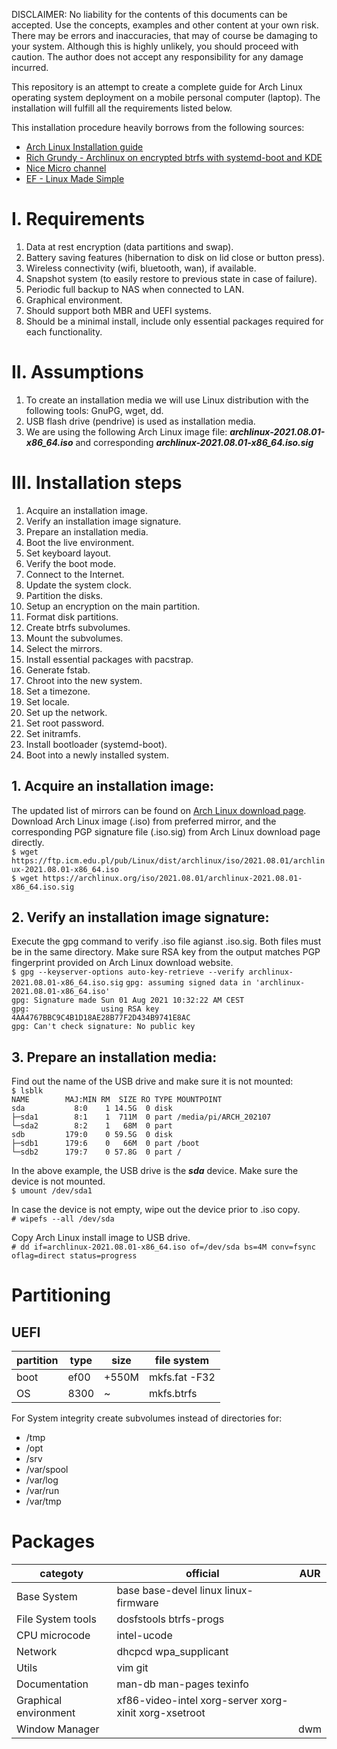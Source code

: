 DISCLAIMER: No liability for the contents of this documents can be accepted. Use the concepts, examples and other content at your own risk. There may be errors and inaccuracies, that may of course be damaging to your system. Although this is highly unlikely, you should proceed with caution. The author does not accept any responsibility for any damage incurred.

This repository is an attempt to create a complete guide for Arch Linux operating system deployment on a mobile personal computer (laptop). The installation will fulfill all the requirements listed below.

This installation procedure heavily borrows from the following sources:
* [Arch Linux Installation guide](https://wiki.archlinux.org/title/Installation_guide)
* [Rich Grundy - Archlinux on encrypted btrfs with systemd-boot and KDE](https://rich.grundy.io/blog/archlinux-on-encrypted-btrfs-with-systemd-boot-and-kde/)
* [Nice Micro channel](https://odysee.com/@nicemicro:6?)
* [EF - Linux Made Simple](https://www.youtube.com/c/EFLinuxMadeSimple)

# I. Requirements #

1. Data at rest encryption (data partitions and swap).
2. Battery saving features (hibernation to disk on lid close or button press).
3. Wireless connectivity (wifi, bluetooth, wan), if available.
4. Snapshot system (to easily restore to previous state in case of failure).
5. Periodic full backup to NAS when connected to LAN.
6. Graphical environment.
7. Should support both MBR and UEFI systems.
8. Should be a minimal install, include only essential packages required for each functionality.

# II. Assumptions #

1. To create an installation media we will use Linux distribution with the following tools: GnuPG, wget, dd.
2. USB flash drive (pendrive) is used as installation media.
3. We are using the following Arch Linux image file: _**archlinux-2021.08.01-x86_64.iso**_ and corresponding _**archlinux-2021.08.01-x86_64.iso.sig**_

# III. Installation steps #

1. Acquire an installation image.
2. Verify an installation image signature.
3. Prepare an installation media.
4. Boot the live environment.
5. Set keyboard layout.
6. Verify the boot mode.
7. Connect to the Internet.
8. Update the system clock.
9. Partition the disks.
10. Setup an encryption on the main partition.
11. Format disk partitions.
12. Create btrfs subvolumes.
13. Mount the subvolumes.
14. Select the mirrors.
15. Install essential packages with pacstrap.
16. Generate fstab.
17. Chroot into the new system.
18. Set a timezone.
19. Set locale.
20. Set up the network.
21. Set root password.
22. Set initramfs.
23. Install bootloader (systemd-boot).
24. Boot into a newly installed system.

## 1. Acquire an installation image: ##
The updated list of mirrors can be found on [Arch Linux download page](https://archlinux.org/download). Download Arch Linux image (.iso) from preferred mirror, and the corresponding PGP signature file (.iso.sig) from Arch Linux download page directly.\
`$ wget https://ftp.icm.edu.pl/pub/Linux/dist/archlinux/iso/2021.08.01/archlinux-2021.08.01-x86_64.iso`\
`$ wget https://archlinux.org/iso/2021.08.01/archlinux-2021.08.01-x86_64.iso.sig`

## 2. Verify an installation image signature: ##
Execute the gpg command to verify .iso file agianst .iso.sig. Both files must be in the same directory. Make sure RSA key from the output matches PGP fingerprint provided on Arch Linux download website.\
`$ gpg --keyserver-options auto-key-retrieve --verify archlinux-2021.08.01-x86_64.iso.sig`
`gpg: assuming signed data in 'archlinux-2021.08.01-x86_64.iso'`\
`gpg: Signature made Sun 01 Aug 2021 10:32:22 AM CEST`\
`gpg:                using RSA key 4AA4767BBC9C4B1D18AE28B77F2D434B9741E8AC`\
`gpg: Can't check signature: No public key`

## 3. Prepare an installation media: ##
Find out the name of the USB drive and make sure it is not mounted:\
`$ lsblk`\
`NAME        MAJ:MIN RM  SIZE RO TYPE MOUNTPOINT`\
`sda           8:0    1 14.5G  0 disk`\
`├─sda1        8:1    1  711M  0 part /media/pi/ARCH_202107`\
`└─sda2        8:2    1   68M  0 part`\
`sdb         179:0    0 59.5G  0 disk`\
`├─sdb1      179:6    0   66M  0 part /boot`\
`└─sdb2      179:7    0 57.8G  0 part /`

In the above example, the USB drive is the _**sda**_ device. Make sure the device is not mounted.\
`$ umount /dev/sda1`

In case the device is not empty, wipe out the device prior to .iso copy.\
`# wipefs --all /dev/sda`

Copy Arch Linux install image to USB drive.\
`# dd if=archlinux-2021.08.01-x86_64.iso of=/dev/sda bs=4M conv=fsync oflag=direct status=progress`

# Partitioning #

## UEFI ##
partition | type | size | file system
--------- | ---- | ---- | ----------- 
boot | ef00 | +550M | mkfs.fat -F32
OS | 8300 | ~ | mkfs.btrfs

For System integrity create subvolumes instead of directories for:
* /tmp
* /opt
* /srv
* /var/spool
* /var/log
* /var/run
* /var/tmp

# Packages #

categoty | official | AUR 
-------- | -------- | --------
Base System | base base-devel linux linux-firmware |
File System tools | dosfstools btrfs-progs |
CPU microcode | intel-ucode |
Network | dhcpcd wpa_supplicant | 
Utils | vim git |
Documentation | man-db man-pages texinfo |
Graphical environment | xf86-video-intel xorg-server xorg-xinit xorg-xsetroot |
Window Manager | | dwm
